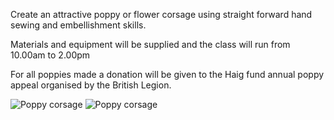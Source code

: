 Create an attractive poppy or flower corsage using straight forward hand sewing and embellishment skills.

Materials and equipment will be supplied and the class will run from 10.00am to 2.00pm

For all poppies made a donation will be given to the Haig fund annual poppy appeal organised by the British Legion.

![Poppy corsage](http://textilesatthestablehouse.co.uk/assets/Poppy1.jpg)
![Poppy corsage](http://textilesatthestablehouse.co.uk/assets/Poppy2.jpg)

